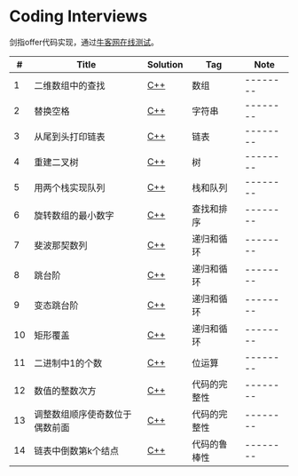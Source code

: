 # Coding Interviews
剑指offer代码实现，通过[牛客网在线测试][1]。

|  #  | Title   |  Solution  | Tag |  Note  |
|-----|-------- | ---------- | ----|--------|
|1| 二维数组中的查找 | [C++][2] |数组|--------|
|2| 替换空格 | [C++][3] | 字符串|--------|
|3| 从尾到头打印链表 | [C++][4] |链表|--------|
|4| 重建二叉树 | [C++][5] |树|--------|
|5| 用两个栈实现队列 | [C++][6] |栈和队列|--------|
|6| 旋转数组的最小数字 | [C++][7] |查找和排序|--------|
|7| 斐波那契数列| [C++][8] |递归和循环|--------|
|8| 跳台阶 | [C++][9] |递归和循环|--------|
|9| 变态跳台阶 | [C++][10] |递归和循环|--------|
|10| 矩形覆盖 | [C++][11] |递归和循环|--------|
|11| 二进制中1的个数 | [C++][12] |位运算|--------|
|12| 数值的整数次方 | [C++][13] |代码的完整性|--------|
|13| 调整数组顺序使奇数位于偶数前面 | [C++][14] |代码的完整性|--------|
|14| 链表中倒数第k个结点 | [C++][15] |代码的鲁棒性|--------|


  [1]: https://www.nowcoder.com/ta/coding-interviews
  [2]: ./%E4%BA%8C%E7%BB%B4%E6%95%B0%E7%BB%84%E4%B8%AD%E7%9A%84%E6%9F%A5%E6%89%BE/main.cpp
  [3]: ./%E6%9B%BF%E6%8D%A2%E7%A9%BA%E6%A0%BC/main.cpp
  [4]: ./%E4%BB%8E%E5%B0%BE%E5%88%B0%E5%A4%B4%E6%89%93%E5%8D%B0%E9%93%BE%E8%A1%A8/main.cpp
  [5]: ./%E9%87%8D%E5%BB%BA%E4%BA%8C%E5%8F%89%E6%A0%91/main.cpp
  [6]: ./%E7%94%A8%E4%B8%A4%E4%B8%AA%E6%A0%88%E5%AE%9E%E7%8E%B0%E9%98%9F%E5%88%97/main.cpp
  [7]: ./%E6%97%8B%E8%BD%AC%E6%95%B0%E7%BB%84%E7%9A%84%E6%9C%80%E5%B0%8F%E6%95%B0%E5%AD%97/main.cpp
  [8]: ./%E6%96%90%E6%B3%A2%E9%82%A3%E5%A5%91%E6%95%B0%E5%88%97/main.cpp
  [9]: ./%E8%B7%B3%E5%8F%B0%E9%98%B6/main.cpp
  [10]: ./%E5%8F%98%E6%80%81%E8%B7%B3%E5%8F%B0%E9%98%B6/main.cpp
  [11]: ./%E7%9F%A9%E5%BD%A2%E8%A6%86%E7%9B%96/main.cpp
  [12]: ./%E4%BA%8C%E8%BF%9B%E5%88%B6%E4%B8%AD1%E7%9A%84%E4%B8%AA%E6%95%B0/main.cpp
  [13]: ./%E6%95%B0%E5%80%BC%E7%9A%84%E6%95%B4%E6%95%B0%E6%AC%A1%E6%96%B9/main.cpp
  [14]: ./%E8%B0%83%E6%95%B4%E6%95%B0%E7%BB%84%E9%A1%BA%E5%BA%8F%E4%BD%BF%E5%A5%87%E6%95%B0%E4%BD%8D%E4%BA%8E%E5%81%B6%E6%95%B0%E5%89%8D%E9%9D%A2/main.cpp
  [15]: ./%E9%93%BE%E8%A1%A8%E4%B8%AD%E5%80%92%E6%95%B0%E7%AC%ACk%E4%B8%AA%E7%BB%93%E7%82%B9/main.cpp